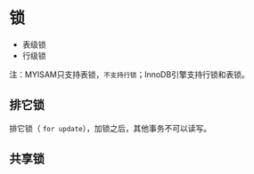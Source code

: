 # 锁
- 表级锁
- 行级锁

注：MYISAM只支持表锁，`不支持行锁`；InnoDB引擎支持行锁和表锁。
## 排它锁
排它锁（ `for update`），加锁之后，其他事务不可以读写。
## 共享锁

